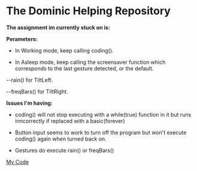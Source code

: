 # The Dominic Helping Repository

**The assignment im currently stuck on is:**

**Perameters:**

- In Working mode, keep calling coding().

- In Asleep mode, keep calling the screensaver function which corresponds to the last gesture detected, or the default.

--rain() for TiltLeft.

--freqBars() for TiltRight.

**Issues I'm having:**

- coding() will not stop executing with a while(true) function in it but runs inncorrectly if replaced with a basic(forever)

- Button input seems to work to turn off the program but won't execute coding() again when turned back on.

- Gestures do execute rain() or freqBars()


[My Code](combiningPrograms)
